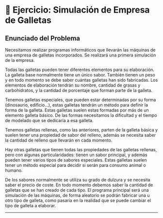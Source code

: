 # 🍪 Ejercicio: Simulación de Empresa de Galletas

## Enunciado del Problema

Necesitamos realizar programas informáticos que llevarán las máquinas de una empresa de galletas incorporados. Se realizará una primera simulación de la empresa.

Todas las galletas pueden tener diferentes elementos para su elaboración. La galleta base normalmente tiene un único sabor. También tienen un peso y en todo momento se debe saber cuántas galletas han sido fabricadas. Los elementos de elaboración tendrán su nombre, cantidad de grasas y carbohidratos, y la cantidad de porcentaje que forman parte de la galleta.

Tenemos galletas especiales, que pueden estar determinadas por su forma (dinosaurio, edificio...), estas galletas tendrán un método para definir la forma de la galleta. Estas galletas suelen estas formadas por más de un elemento galleta básico. De las formas necesitamos la dificultad y el tiempo de modelado que se dedicaría a esa galleta.

Tenemos galletas rellenas, como las anteriores, parten de la galleta básica y suelen tener una propiedad de sabor del relleno, además se necesita saber la cantidad de relleno que llevarán en cada momento.

Hay otras galletas que tienen todas las propiedades de las galletas rellenas, pero con algunas particularidades: tienen un sabor principal, y además pueden tener varios tipos de sabores especiales. Estas galletas suelen tener un método especial para decidir si serán para consumo animal o humano.

De los sabores normalmente se utiliza su grado de dulzura y se necesita saber el precio de coste. En todo momento debemos saber la cantidad de galletas que se han creado de cada tipo. El programa principal será una simulación de las máquinas, de forma aleatorio se podrán fabricar una u otro tipo de galleta, como pasaría en la realidad que se puede cambiar el tipo de galleta a elaborar.

---